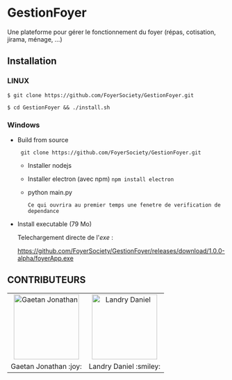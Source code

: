 # GestionFoyer
Une plateforme pour gérer le fonctionnement du foyer (répas, cotisation, jirama,  ménage, ...)


## Installation

### LINUX 

`$ git clone https://github.com/FoyerSociety/GestionFoyer.git`
 
`$ cd GestionFoyer && ./install.sh`


### Windows 
- Build from source
  
  ` git clone https://github.com/FoyerSociety/GestionFoyer.git`
  
    * Installer nodejs
    * Installer electron (avec npm) `npm install electron `
    * python main.py 
    
          Ce qui ouvrira au premier temps une fenetre de verification de dependance
    
 - Install executable (79 Mo)
 
    Telechargement directe de l'*exe* : 
    
    https://github.com/FoyerSociety/GestionFoyer/releases/download/1.0.0-alpha/foyerApp.exe


## CONTRIBUTEURS
<table>
 <tr>
    <td align="center"><a href="gaetan1903.github.com"><img src="https://avatars0.githubusercontent.com/u/43904633?s=460&v=4" width="150px;" height="150px;" alt="Gaetan Jonathan"/> </td>
     <td align="center"><a href="Landris18.github.com"><img src="https://avatars0.githubusercontent.com/u/47665507?s=400&v=4" width="150px;" height="150px;" alt="Landry Daniel"/> </td>
 </tr>
 <tr>
  <td> Gaetan Jonathan :joy: </td>
  <td> Landry Daniel :smiley: </td>
 </tr>
</table>
  
